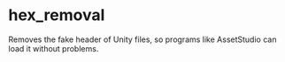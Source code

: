# hex_removal
Removes the fake header of Unity files, so programs like AssetStudio can load it without problems.
